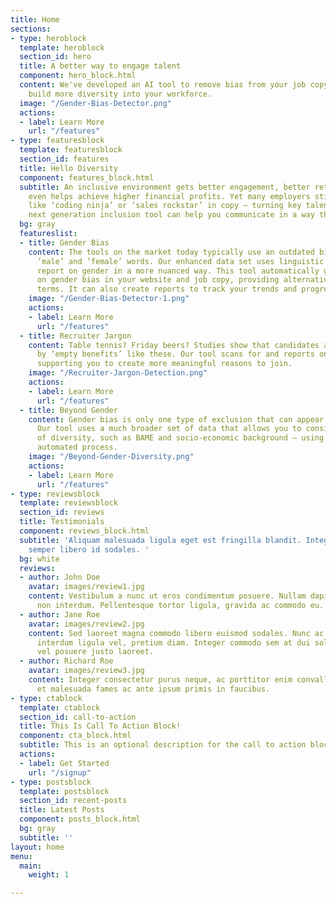```yaml
---
title: Home
sections:
- type: heroblock
  template: heroblock
  section_id: hero
  title: A better way to engage talent
  component: hero_block.html
  content: We've developed an AI tool to remove bias from your job copy and help you
    build more diversity into your workforce.
  image: "/Gender-Bias-Detector.png"
  actions:
  - label: Learn More
    url: "/features"
- type: featuresblock
  template: featuresblock
  section_id: features
  title: Hello Diversity
  component: features_block.html
  subtitle: An inclusive environment gets better engagement, better retention and
    even helps achieve higher financial profits. Yet many employers still use language
    like ‘coding ninja’ or ‘sales rockstar’ in copy – turning key talent off. Our
    next generation inclusion tool can help you communicate in a way that’s more welcoming.
  bg: gray
  featureslist:
  - title: Gender Bias
    content: The tools on the market today typically use an outdated binary list of
      ‘male’ and ’female’ words. Our enhanced data set uses linguistic context to
      report on gender in a more nuanced way. This tool automatically generates alerts
      on gender bias in your website and job copy, providing alternative, more neutral
      terms. It can also create reports to track your trends and progress over time.
    image: "/Gender-Bias-Detector-1.png"
    actions:
    - label: Learn More
      url: "/features"
  - title: Recruiter Jargon
    content: Table tennis? Friday beers? Studies show that candidates are not persuaded
      by ‘empty benefits’ like these. Our tool scans for and reports on these too,
      supporting you to create more meaningful reasons to join.
    image: "/Recruiter-Jargon-Detection.png"
    actions:
    - label: Learn More
      url: "/features"
  - title: Beyond Gender
    content: Gender bias is only one type of exclusion that can appear in your copy.
      Our tool uses a much broader set of data that allows you to consider other dimensions
      of diversity, such as BAME and socio-economic background – using the same easy,
      automated process.
    image: "/Beyond-Gender-Diversity.png"
    actions:
    - label: Learn More
      url: "/features"
- type: reviewsblock
  template: reviewsblock
  section_id: reviews
  title: Testimonials
  component: reviews_block.html
  subtitle: 'Aliquam malesuada ligula eget est fringilla blandit. Integer finibus
    semper libero id sodales. '
  bg: white
  reviews:
  - author: John Doe
    avatar: images/review1.jpg
    content: Vestibulum a nunc ut eros condimentum posuere. Nullam dapibus quis nunc
      non interdum. Pellentesque tortor ligula, gravida ac commodo eu.
  - author: Jane Roe
    avatar: images/review2.jpg
    content: Sed laoreet magna commodo libero euismod sodales. Nunc ac libero convallis,
      interdum ligula vel, pretium diam. Integer commodo sem at dui sollicitudin,
      vel posuere justo laoreet.
  - author: Richard Roe
    avatar: images/review3.jpg
    content: Integer consectetur purus neque, ac porttitor enim convallis vitae. Interdum
      et malesuada fames ac ante ipsum primis in faucibus.
- type: ctablock
  template: ctablock
  section_id: call-to-action
  title: This Is Call To Action Block!
  component: cta_block.html
  subtitle: This is an optional description for the call to action block.
  actions:
  - label: Get Started
    url: "/signup"
- type: postsblock
  template: postsblock
  section_id: recent-posts
  title: Latest Posts
  component: posts_block.html
  bg: gray
  subtitle: ''
layout: home
menu:
  main:
    weight: 1

---
```

